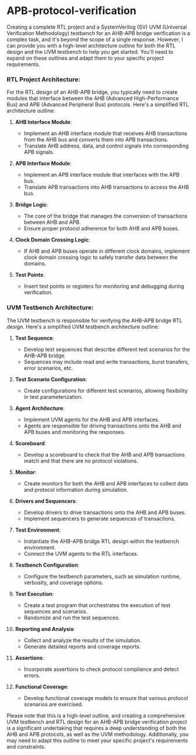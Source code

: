 # APB-protocol-verification

Creating a complete RTL project and a SystemVerilog (SV) UVM (Universal Verification Methodology) testbench for an AHB-APB bridge verification is a complex task, and it's beyond the scope of a single response. However, I can provide you with a high-level architecture outline for both the RTL design and the UVM testbench to help you get started. You'll need to expand on these outlines and adapt them to your specific project requirements.

### RTL Project Architecture:

For the RTL design of an AHB-APB bridge, you typically need to create modules that interface between the AHB (Advanced High-Performance Bus) and APB (Advanced Peripheral Bus) protocols. Here's a simplified RTL architecture outline:

1. **AHB Interface Module**:
   - Implement an AHB interface module that receives AHB transactions from the AHB bus and converts them into APB transactions.
   - Translate AHB address, data, and control signals into corresponding APB signals.

2. **APB Interface Module**:
   - Implement an APB interface module that interfaces with the APB bus.
   - Translate APB transactions into AHB transactions to access the AHB bus.

3. **Bridge Logic**:
   - The core of the bridge that manages the conversion of transactions between AHB and APB.
   - Ensure proper protocol adherence for both AHB and APB buses.

4. **Clock Domain Crossing Logic**:
   - If AHB and APB buses operate in different clock domains, implement clock domain crossing logic to safely transfer data between the domains.

5. **Test Points**:
   - Insert test points or registers for monitoring and debugging during verification.

### UVM Testbench Architecture:

The UVM testbench is responsible for verifying the AHB-APB bridge RTL design. Here's a simplified UVM testbench architecture outline:

1. **Test Sequence**:
   - Develop test sequences that describe different test scenarios for the AHB-APB bridge.
   - Sequences may include read and write transactions, burst transfers, error scenarios, etc.

2. **Test Scenario Configuration**:
   - Create configurations for different test scenarios, allowing flexibility in test parameterization.

3. **Agent Architecture**:
   - Implement UVM agents for the AHB and APB interfaces.
   - Agents are responsible for driving transactions onto the AHB and APB buses and monitoring the responses.

4. **Scoreboard**:
   - Develop a scoreboard to check that the AHB and APB transactions match and that there are no protocol violations.

5. **Monitor**:
   - Create monitors for both the AHB and APB interfaces to collect data and protocol information during simulation.

6. **Drivers and Sequencers**:
   - Develop drivers to drive transactions onto the AHB and APB buses.
   - Implement sequencers to generate sequences of transactions.

7. **Test Environment**:
   - Instantiate the AHB-APB bridge RTL design within the testbench environment.
   - Connect the UVM agents to the RTL interfaces.

8. **Testbench Configuration**:
   - Configure the testbench parameters, such as simulation runtime, verbosity, and coverage options.

9. **Test Execution**:
   - Create a test program that orchestrates the execution of test sequences and scenarios.
   - Randomize and run the test sequences.

10. **Reporting and Analysis**:
    - Collect and analyze the results of the simulation.
    - Generate detailed reports and coverage reports.

11. **Assertions**:
    - Incorporate assertions to check protocol compliance and detect errors.

12. **Functional Coverage**:
    - Develop functional coverage models to ensure that various protocol scenarios are exercised.

Please note that this is a high-level outline, and creating a comprehensive UVM testbench and RTL design for an AHB-APB bridge verification project is a significant undertaking that requires a deep understanding of both the AHB and APB protocols, as well as the UVM methodology. Additionally, you may need to adapt this outline to meet your specific project's requirements and constraints.
